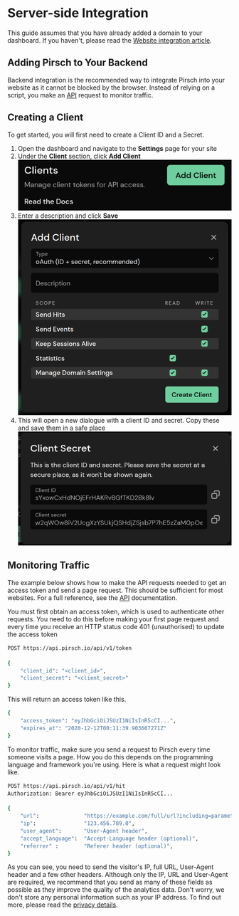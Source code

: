 # Server-side Integration

This guide assumes that you have already added a domain to your dashboard. If you haven't, please read the [Website integration article](/get-started/frontend-integration).

## Adding Pirsch to Your Backend

Backend integration is the recommended way to integrate Pirsch into your website as it cannot be blocked by the browser. Instead of relying on a script, you make an [API](/api-sdks/api) request to monitor traffic.

## Creating a Client

To get started, you will first need to create a Client ID and a Secret.

1. Open the dashboard and navigate to the **Settings** page for your site
2. Under the **Client** section, click **Add Client** ![Add Client](../static/get-started/backend-client.png)
3. Enter a description and click **Save** ![Client Creation](../static/get-started/backend-create-client.png)
4. This will open a new dialogue with a client ID and secret. Copy these and save them in a safe place ![Client ID and Secret](../static/get-started/backend-client-id-secret.png)

## Monitoring Traffic

The example below shows how to make the API requests needed to get an access token and send a page request. This should be sufficient for most websites. For a full reference, see the [API](/api-sdks/api) documentation.

You must first obtain an access token, which is used to authenticate other requests. You need to do this before making your first page request and every time you receive an HTTP status code 401 (unauthorised) to update the access token

```Bash
POST https://api.pirsch.io/api/v1/token

{
    "client_id": "<client_id>",
    "client_secret": "<client_secret>"
}
```

This will return an access token like this.

```Bash
{
    "access_token": "eyJhbGciOiJSUzI1NiIsInR5cCI...",
    "expires_at": "2020-12-12T00:11:39.903607271Z"
}
```

To monitor traffic, make sure you send a request to Pirsch every time someone visits a page. How you do this depends on the programming language and framework you're using. Here is what a request might look like.

```Bash
POST https://api.pirsch.io/api/v1/hit
Authorization: Bearer eyJhbGciOiJSUzI1NiIsInR5cCI...

{
    "url":              "https://example.com/full/url?including=parameters",
    "ip":               "123.456.789.0",
    "user_agent":       "User-Agent header",
    "accept_language":  "Accept-Language header (optional)",
    "referrer" :        "Referer header (optional)",
}
```

As you can see, you need to send the visitor's IP, full URL, User-Agent header and a few other headers. Although only the IP, URL and User-Agent are required, we recommend that you send as many of these fields as possible as they improve the quality of the analytics data. Don't worry, we don't store any personal information such as your IP address. To find out more, please read the [privacy details](/privacy).
